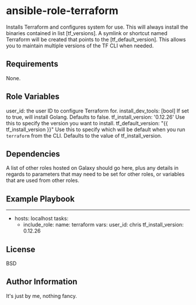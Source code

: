 ansible-role-terraform
=========

Installs Terraform and configures system for use.
This will always install the binaries contained in list [tf_versions].
A symlink or shortcut named Terraform will be created that points to the [tf_default_version].
This allows you to maintain multiple versions of the TF CLI when needed.

Requirements
------------

None.

Role Variables
--------------

user_id: the user ID to configure Terraform for.
install_dev_tools: [bool] If set to true, will install Golang. Defaults to false.
tf_install_version: '0.12.26' Use this to specify the version you want to install.
tf_default_version: "{{ tf_install_version }}" Use this to specify which will be default when you run `terraform` from the CLI. Defaults to the value of tf_install_version.

Dependencies
------------

A list of other roles hosted on Galaxy should go here, plus any details in regards to parameters that may need to be set for other roles, or variables that are used from other roles.

Example Playbook
----------------

---
- hosts: localhost
  tasks:
    - include_role:
        name: terraform
      vars:
        user_id: chris
        tf_install_version: 0.12.26

License
-------

BSD

Author Information
------------------

It's just by me, nothing fancy.
